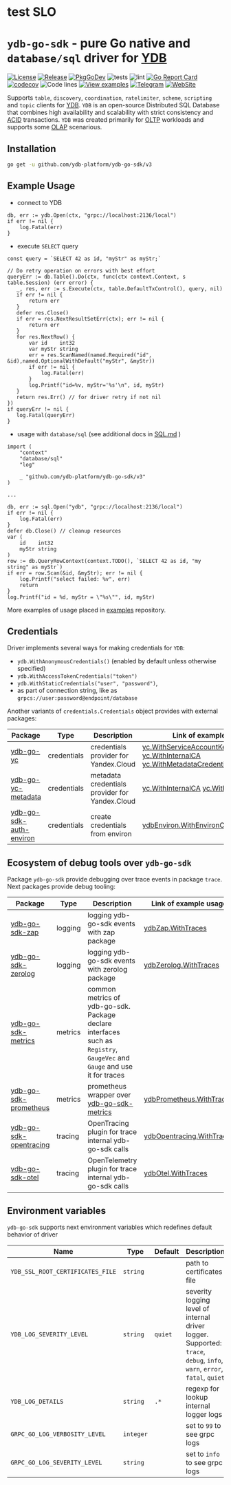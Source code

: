 # test SLO

# `ydb-go-sdk` - pure Go native and `database/sql` driver for [YDB](https://github.com/ydb-platform/ydb)

[![License](https://img.shields.io/badge/License-Apache%202.0-blue.svg)](https://github.com/ydb-platform/ydb/blob/main/LICENSE)
[![Release](https://img.shields.io/github/v/release/ydb-platform/ydb-go-sdk.svg?style=flat-square)](https://github.com/ydb-platform/ydb-go-sdk/releases)
[![PkgGoDev](https://pkg.go.dev/badge/github.com/ydb-platform/ydb-go-sdk/v3)](https://pkg.go.dev/github.com/ydb-platform/ydb-go-sdk/v3)
![tests](https://github.com/ydb-platform/ydb-go-sdk/workflows/tests/badge.svg?branch=master)
![lint](https://github.com/ydb-platform/ydb-go-sdk/workflows/lint/badge.svg?branch=master)
[![Go Report Card](https://goreportcard.com/badge/github.com/ydb-platform/ydb-go-sdk/v3)](https://goreportcard.com/report/github.com/ydb-platform/ydb-go-sdk/v3)
[![codecov](https://codecov.io/gh/ydb-platform/ydb-go-sdk/badge.svg?precision=2)](https://app.codecov.io/gh/ydb-platform/ydb-go-sdk)
![Code lines](https://sloc.xyz/github/ydb-platform/ydb-go-sdk/?category=code)
[![View examples](https://img.shields.io/badge/learn-examples-brightgreen.svg)](https://github.com/ydb-platform/ydb-go-sdk/tree/master/examples)
[![Telegram](https://img.shields.io/badge/chat-on%20Telegram-2ba2d9.svg)](https://t.me/ydb_en)
[![WebSite](https://img.shields.io/badge/website-ydb.tech-blue.svg)](https://ydb.tech)

Supports `table`, `discovery`, `coordination`, `ratelimiter`, `scheme`, `scripting` and `topic` clients for [YDB](https://ydb.tech).
`YDB` is an open-source Distributed SQL Database that combines high availability and scalability with strict consistency and [ACID](https://en.wikipedia.org/wiki/ACID) transactions.
`YDB` was created primarily for [OLTP](https://en.wikipedia.org/wiki/Online_transaction_processing) workloads and supports some [OLAP](https://en.wikipedia.org/wiki/Online_analytical_processing) scenarious.

## Installation

```sh
go get -u github.com/ydb-platform/ydb-go-sdk/v3
```

## Example Usage <a name="example"></a>

* connect to YDB
```golang
db, err := ydb.Open(ctx, "grpc://localhost:2136/local")
if err != nil {
    log.Fatal(err)
}
```
* execute `SELECT` query
 ```golang
const query = `SELECT 42 as id, "myStr" as myStr;`

// Do retry operation on errors with best effort
queryErr := db.Table().Do(ctx, func(ctx context.Context, s table.Session) (err error) {
    _, res, err := s.Execute(ctx, table.DefaultTxControl(), query, nil)
    if err != nil {
        return err
    }
    defer res.Close()
    if err = res.NextResultSetErr(ctx); err != nil {
        return err
    }
    for res.NextRow() {
        var id    int32
        var myStr string
        err = res.ScanNamed(named.Required("id", &id),named.OptionalWithDefault("myStr", &myStr))
        if err != nil {
            log.Fatal(err)
        }
        log.Printf("id=%v, myStr='%s'\n", id, myStr)
    }
    return res.Err() // for driver retry if not nil
})
if queryErr != nil {
    log.Fatal(queryErr)
}
```
* usage with `database/sql` (see additional docs in [SQL.md](SQL.md) )
```golang
import (
    "context"
    "database/sql"
    "log"

    _ "github.com/ydb-platform/ydb-go-sdk/v3"
)

...

db, err := sql.Open("ydb", "grpc://localhost:2136/local")
if err != nil {
    log.Fatal(err)
}
defer db.Close() // cleanup resources
var (
    id    int32
    myStr string
)
row := db.QueryRowContext(context.TODO(), `SELECT 42 as id, "my string" as myStr`)
if err = row.Scan(&id, &myStr); err != nil {
    log.Printf("select failed: %v", err)
    return
}
log.Printf("id = %d, myStr = \"%s\"", id, myStr)
```


More examples of usage placed in [examples](https://github.com/ydb-platform/ydb-go-examples) repository.

## Credentials <a name="credentials"></a>

Driver implements several ways for making credentials for `YDB`:
- `ydb.WithAnonymousCredentials()` (enabled by default unless otherwise specified)
- `ydb.WithAccessTokenCredentials("token")`
- `ydb.WithStaticCredentials("user", "password")`, 
- as part of connection string, like as `grpcs://user:password@endpoint/database`

Another variants of `credentials.Credentials` object provides with external packages:

| Package                                                                            | Type        | Description                                    | Link of example usage                                                                                                                                                                                                                                                                                                                                              |
|------------------------------------------------------------------------------------|-------------|------------------------------------------------|--------------------------------------------------------------------------------------------------------------------------------------------------------------------------------------------------------------------------------------------------------------------------------------------------------------------------------------------------------------------|
| [ydb-go-yc](https://github.com/ydb-platform/ydb-go-yc)                             | credentials | credentials provider for Yandex.Cloud          | [yc.WithServiceAccountKeyFileCredentials](https://github.com/ydb-platform/ydb-go-yc/blob/master/internal/cmd/connect/main.go#L22) [yc.WithInternalCA](https://github.com/ydb-platform/ydb-go-yc/blob/master/internal/cmd/connect/main.go#L22) [yc.WithMetadataCredentials](https://github.com/ydb-platform/ydb-go-yc/blob/master/internal/cmd/connect/main.go#L24) |
| [ydb-go-yc-metadata](https://github.com/ydb-platform/ydb-go-yc-metadata)           | credentials | metadata credentials provider for Yandex.Cloud | [yc.WithInternalCA](https://github.com/ydb-platform/ydb-go-yc-metadata/blob/master/options.go#L23) [yc.WithCredentials](https://github.com/ydb-platform/ydb-go-yc-metadata/blob/master/options.go#L17)                                                                                                                                                             |
| [ydb-go-sdk-auth-environ](https://github.com/ydb-platform/ydb-go-sdk-auth-environ) | credentials | create credentials from environ                | [ydbEnviron.WithEnvironCredentials](https://github.com/ydb-platform/ydb-go-sdk-auth-environ/blob/master/env.go#L11)                                                                                                                                                                                                                                                |

## Ecosystem of debug tools over `ydb-go-sdk` <a name="debug"></a>

Package `ydb-go-sdk` provide debugging over trace events in package `trace`.
Next packages provide debug tooling:

| Package                                                                          | Type    | Description                                                                                                               | Link of example usage                                                                                                          |
|----------------------------------------------------------------------------------|---------|---------------------------------------------------------------------------------------------------------------------------|--------------------------------------------------------------------------------------------------------------------------------|
| [ydb-go-sdk-zap](https://github.com/ydb-platform/ydb-go-sdk-zap)                 | logging | logging ydb-go-sdk events with zap package                                                                                | [ydbZap.WithTraces](https://github.com/ydb-platform/ydb-go-sdk-zap/blob/master/internal/cmd/bench/main.go#L64)                 |
| [ydb-go-sdk-zerolog](https://github.com/ydb-platform/ydb-go-sdk-zap)             | logging | logging ydb-go-sdk events with zerolog package                                                                            | [ydbZerolog.WithTraces](https://github.com/ydb-platform/ydb-go-sdk-zerolog/blob/master/internal/cmd/bench/main.go#L47)         |
| [ydb-go-sdk-metrics](https://github.com/ydb-platform/ydb-go-sdk-metrics)         | metrics | common metrics of ydb-go-sdk. Package declare interfaces such as `Registry`, `GaugeVec` and `Gauge` and use it for traces |                                                                                                                                |
| [ydb-go-sdk-prometheus](https://github.com/ydb-platform/ydb-go-sdk-prometheus)   | metrics | prometheus wrapper over [ydb-go-sdk-metrics](https://github.com/ydb-platform/ydb-go-sdk-metrics)                          | [ydbPrometheus.WithTraces](https://github.com/ydb-platform/ydb-go-sdk-prometheus/blob/master/internal/cmd/bench/main.go#L56)   |
| [ydb-go-sdk-opentracing](https://github.com/ydb-platform/ydb-go-sdk-opentracing) | tracing | OpenTracing plugin for trace internal ydb-go-sdk calls                                                                    | [ydbOpentracing.WithTraces](https://github.com/ydb-platform/ydb-go-sdk-opentracing/blob/master/internal/cmd/bench/main.go#L86) |
| [ydb-go-sdk-otel](https://github.com/ydb-platform/ydb-go-sdk-otel) | tracing | OpenTelemetry plugin for trace internal ydb-go-sdk calls                                                                    | [ydbOtel.WithTraces](https://github.com/ydb-platform/ydb-go-sdk-otel/blob/master/internal/cmd/bench/main.go#L98) |

## Environment variables <a name="environ"></a>

`ydb-go-sdk` supports next environment variables  which redefines default behavior of driver

| Name                             | Type      | Default | Description                                                                                                              |
|----------------------------------|-----------|---------|--------------------------------------------------------------------------------------------------------------------------|
| `YDB_SSL_ROOT_CERTIFICATES_FILE` | `string`  |         | path to certificates file                                                                                                |
| `YDB_LOG_SEVERITY_LEVEL`         | `string`  | `quiet` | severity logging level of internal driver logger. Supported: `trace`, `debug`, `info`, `warn`, `error`, `fatal`, `quiet` |
| `YDB_LOG_DETAILS`                | `string`  | `.*`    | regexp for lookup internal logger logs                                                                                   |
| `GRPC_GO_LOG_VERBOSITY_LEVEL`    | `integer` |         | set to `99` to see grpc logs                                                                                             |
| `GRPC_GO_LOG_SEVERITY_LEVEL`     | `string`  |         | set to `info` to see grpc logs                                                                                           |
